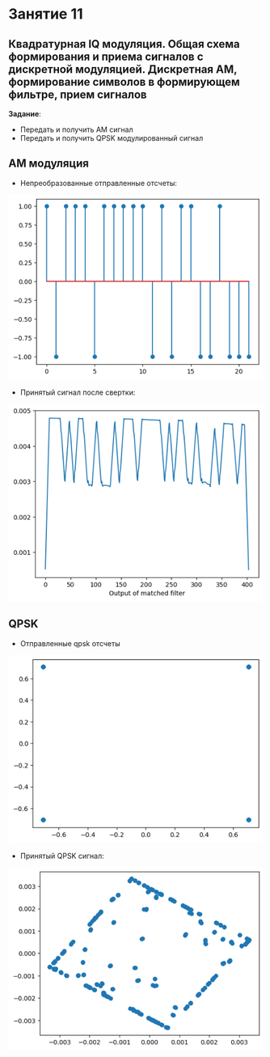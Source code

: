 # Занятие 11
## Квадратурная IQ модуляция. Общая схема формирования и приема сигналов с дискретной модуляцией. Дискретная АМ, формирование символов в формирующем фильтре, прием сигналов

**Задание**: 
- Передать и получить АМ сигнал
- Передать и получить QPSK модулированный сигнал


## AM модуляция

- Непреобразованные отправленные отсчеты:

<img src = "Screenshots/1.png">

- Принятый сигнал после свертки:

<img src = "Screenshots/2.png">


## QPSK

- Отправленные qpsk отсчеты 

<img src = "Screenshots/tx.png">


- Принятый QPSK сигнал:

<img src = "Screenshots/rx.png">




